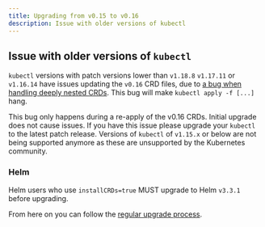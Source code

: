 ```yaml
---
title: Upgrading from v0.15 to v0.16
description: Issue with older versions of kubectl
---
```


## Issue with older versions of `kubectl`

`kubectl` versions with patch versions lower than `v1.18.8` `v1.17.11` or
`v1.16.14` have issues updating the `v0.16` CRD files, due to
[a bug when handling deeply nested CRDs](https://github.com/kubernetes/kubernetes/issues/91615).
This bug will make `kubectl apply -f [...]` hang.

This bug only happens during a re-apply of the v0.16 CRDs. Initial upgrade does
not cause issues. If you have this issue please upgrade your `kubectl` to the
latest patch release. Versions of `kubectl` of `v1.15.x` or below are not being
supported anymore as these are unsupported by the Kubernetes community.

### Helm

Helm users who use `installCRDs=true` MUST upgrade to Helm `v3.3.1` before
upgrading.

From here on you can follow the [regular upgrade process](../).
